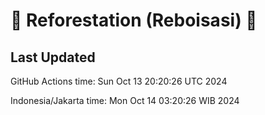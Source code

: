 
# 🌳 Reforestation (Reboisasi) 🌲

## Last Updated

GitHub Actions time: Sun Oct 13 20:20:26 UTC 2024

Indonesia/Jakarta time: Mon Oct 14 03:20:26 WIB 2024
